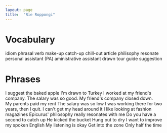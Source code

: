 ```yaml
---
layout: page
title:  "Rie Roppongi"
---
```


Vocabulary
==========
idiom
phrasal verb
make-up
catch-up
chill-out
article
philisophy
resonate
personal assistant (PA)
aministrative assistant
drawn
tour guide
suggestion

Phrases
=======
I suggest the baked apple
I'm drawn to Turkey
I worked at my friend's company. The salary was so good.
My friend's company closed down.										
My parents paid my rent
The salary was so low
I was working there for two years, then I quit.
I can't get my head around it
I like looking at fashion magazines
Epicurus' philosophy really resonates with me
Do you have a second to catch up
He kicked the bucket
Hung out to dry
I want to improve my spoken English
My listening is okay
Get into the zone
Only half the time
